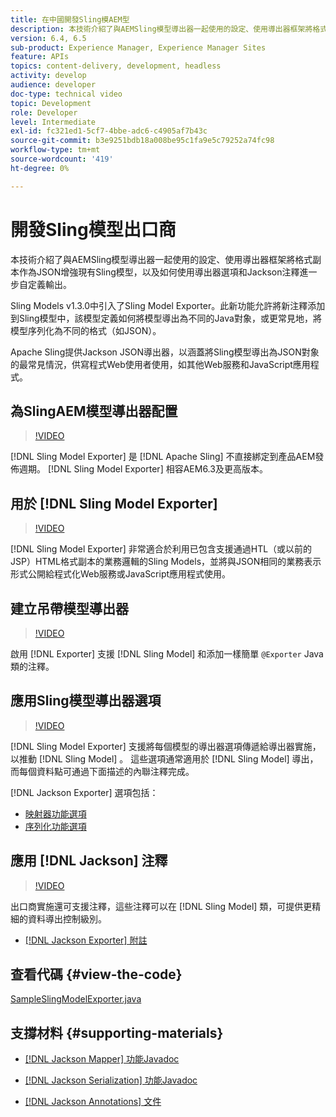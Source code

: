 ```yaml
---
title: 在中國開發Sling模AEM型
description: 本技術介紹了與AEMSling模型導出器一起使用的設定、使用導出器框架將格式副本作為JSON增強現有Sling模型，以及如何使用導出器選項和Jackson注釋進一步自定義輸出。
version: 6.4, 6.5
sub-product: Experience Manager, Experience Manager Sites
feature: APIs
topics: content-delivery, development, headless
activity: develop
audience: developer
doc-type: technical video
topic: Development
role: Developer
level: Intermediate
exl-id: fc321ed1-5cf7-4bbe-adc6-c4905af7b43c
source-git-commit: b3e9251bdb18a008be95c1fa9e5c79252a74fc98
workflow-type: tm+mt
source-wordcount: '419'
ht-degree: 0%

---
```


# 開發Sling模型出口商

本技術介紹了與AEMSling模型導出器一起使用的設定、使用導出器框架將格式副本作為JSON增強現有Sling模型，以及如何使用導出器選項和Jackson注釋進一步自定義輸出。

Sling Models v1.3.0中引入了Sling Model Exporter。此新功能允許將新注釋添加到Sling模型中，該模型定義如何將模型導出為不同的Java對象，或更常見地，將模型序列化為不同的格式（如JSON）。

Apache Sling提供Jackson JSON導出器，以涵蓋將Sling模型導出為JSON對象的最常見情況，供寫程式Web使用者使用，如其他Web服務和JavaScript應用程式。

## 為SlingAEM模型導出器配置

>[!VIDEO](https://video.tv.adobe.com/v/16862?quality=12&learn=on)

[!DNL Sling Model Exporter] 是 [!DNL Apache Sling] 不直接綁定到產品AEM發佈週期。 [!DNL Sling Model Exporter] 相容AEM6.3及更高版本。

## 用於 [!DNL Sling Model Exporter]

>[!VIDEO](https://video.tv.adobe.com/v/16863?quality=12&learn=on)

[!DNL Sling Model Exporter] 非常適合於利用已包含支援通過HTL（或以前的JSP）HTML格式副本的業務邏輯的Sling Models，並將與JSON相同的業務表示形式公開給程式化Web服務或JavaScript應用程式使用。

## 建立吊帶模型導出器

>[!VIDEO](https://video.tv.adobe.com/v/16864?quality=12&learn=on)

啟用 [!DNL Exporter] 支援 [!DNL Sling Model] 和添加一樣簡單 `@Exporter` Java類的注釋。

## 應用Sling模型導出器選項

>[!VIDEO](https://video.tv.adobe.com/v/16865?quality=12&learn=on)

[!DNL Sling Model Exporter] 支援將每個模型的導出器選項傳遞給導出器實施，以推動 [!DNL Sling Model] 。 這些選項通常適用於 [!DNL Sling Model] 導出，而每個資料點可通過下面描述的內聯注釋完成。

[!DNL Jackson Exporter] 選項包括：

* [映射器功能選項](https://static.javadoc.io/com.fasterxml.jackson.core/jackson-databind/2.8.5/com/fasterxml/jackson/databind/MapperFeature.html)
* [序列化功能選項](https://static.javadoc.io/com.fasterxml.jackson.core/jackson-databind/2.8.5/com/fasterxml/jackson/databind/SerializationFeature.html)

## 應用 [!DNL Jackson] 注釋

>[!VIDEO](https://video.tv.adobe.com/v/16866?quality=12&learn=on)

出口商實施還可支援注釋，這些注釋可以在 [!DNL Sling Model] 類，可提供更精細的資料導出控制級別。

* [[!DNL Jackson Exporter] 附註](https://github.com/FasterXML/jackson-annotations/wiki/Jackson-Annotations)

## 查看代碼 {#view-the-code}

[SampleSlingModelExporter.java](https://github.com/Adobe-Consulting-Services/acs-aem-samples/blob/master/core/src/main/java/com/adobe/acs/samples/models/SampleSlingModelExporter.java)

## 支撐材料 {#supporting-materials}

* [[!DNL Jackson Mapper] 功能Javadoc](https://static.javadoc.io/com.fasterxml.jackson.core/jackson-databind/2.8.5/com/fasterxml/jackson/databind/MapperFeature.html)
* [[!DNL Jackson Serialization] 功能Javadoc](https://static.javadoc.io/com.fasterxml.jackson.core/jackson-databind/2.8.5/com/fasterxml/jackson/databind/SerializationFeature.html)

* [[!DNL Jackson Annotations] 文件](https://github.com/FasterXML/jackson-annotations/wiki/Jackson-Annotations)
